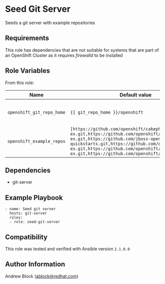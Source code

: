 Seed Git Server
====================

Seeds a git server with example repositories 

Requirements
------------

This role has dependencies that are not suitable for systems that are part of an OpenShift Cluster as it requires *firewalld* to be installed


Role Variables
--------------

From this role:

| Name                     | Default value |  Description                                 |
|--------------------------|---------------|-------------------------------------------------------------------------------------|
| `openshift_git_repo_home`       |  `{{ git_repo_home }}/openshift`           | Base directory for example repositories |
| `openshift_example_repos` | `[https://github.com/openshift/cakephp-ex.git,https://github.com/openshift/dancer-ex.git,https://github.com/jboss-openshift/openshift-quickstarts.git,https://github.com/openshift/django-ex.git,https://github.com/openshift/nodejs-ex.git,https://github.com/openshift/rails-ex.git]`   | Example repositories to seed into repository    |

Dependencies
------------

* git-server


Example Playbook
----------------

```
- name: Seed git server
  hosts: git-server
  roles:
  - role: seed-git-server
```

Compatibility
------------------

This role was tested and verified with Ansible version `2.1.0.0`

Author Information
------------------

Andrew Block (ablock@redhat.com)